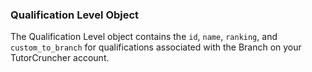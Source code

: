 ### Qualification Level Object

The Qualification Level object contains the `id`, `name`, `ranking`, and `custom_to_branch` for qualifications associated with the Branch on your TutorCruncher account.

